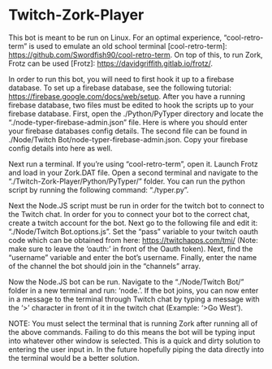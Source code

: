 # Twitch-Zork-Player

  This bot is meant to be run on Linux. For an optimal experience, “cool-retro-term” is used to emulate an old school terminal [cool-retro-term]: https://github.com/Swordfish90/cool-retro-term. On top of this, to run Zork, Frotz can be used [Frotz]: https://davidgriffith.gitlab.io/frotz/. 

  In order to run this bot, you will need to first hook it up to a firebase database. To set up a firebase database, see the following tutorial: https://firebase.google.com/docs/web/setup. After you have a running firebase database, two files must be edited to hook the scripts up to your firebase database. First, open the ./Python/PyTyper directory and locate the “./node-typer-firebase-admin.json” file. Here is where you should enter your firebase databases config details. The second file can be found in ./Node/Twitch Bot/node-typer-firebase-admin.json. Copy your firebase config details into here as well. 

  Next run a terminal. If you’re using “cool-retro-term”, open it. Launch Frotz and load in your Zork.DAT file. Open a second terminal and navigate to the “./Twitch-Zork-Player/Python/PyTyper/” folder. You can run the python script by running the following command: “./typer.py”.

  Next the Node.JS script must be run in order for the twitch bot to connect to the Twitch chat. In order for you to connect your bot to the correct chat, create a twitch account for the bot. Next go to the following file and edit it: “./Node/Twitch Bot.options.js”. Set the “pass” variable to your twitch oauth code which can be obtained from here: https://twitchapps.com/tmi/ (Note: make sure to leave the ‘oauth:’ in front of the Oauth token). Next, find the “username” variable and enter the bot’s username. Finally, enter the name of the channel the bot should join in the “channels” array. 

  Now the Node.JS bot can be run. Navigate to the “./Node/Twitch Bot/” folder in a new terminal and run: ‘node.’. If the bot joins, you can now enter in a message to the terminal through Twitch chat by typing a message with the ‘>’ character in front of it in the twitch chat (Example: ‘>Go West’). 

NOTE: You must select the terminal that is running Zork after running all of the above commands. Failing to do this means the bot will be typing input into whatever other window is selected.  This is a quick and dirty solution to entering the user input in. In the future hopefully piping the data directly into the terminal would be a better solution. 

